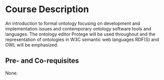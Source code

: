 # Course Description

An introduction to formal ontology focusing on development and
implementation issues and contemporary ontology software tools and
languages. The ontology editor Protege will be used throughout and the
representation of ontologies in W3C semantic web languages RDF(S) and
OWL will be emphasized.


## Pre- and Co-requisites

None.

